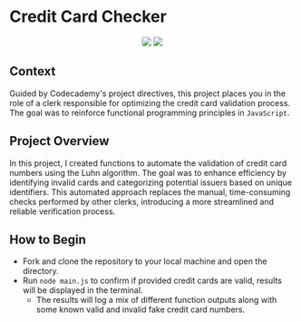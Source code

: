 # Credit Card Checker

<div align="center">
  <img src="https://img.shields.io/badge/JavaScript-F7DF1E.svg?style=for-the-badge&logo=JavaScript&logoColor=black" />
  <img src="https://img.shields.io/badge/GitHub-181717.svg?style=for-the-badge&logo=GitHub&logoColor=white" />
</div> 

## Context

Guided by Codecademy's project directives, this project places you in the role of a clerk responsible for optimizing the credit card validation process. The goal was to reinforce functional programming principles in `JavaScript`.

## Project Overview

In this project, I created functions to automate the validation of credit card numbers using the Luhn algorithm. The goal was to enhance efficiency by identifying invalid cards and categorizing potential issuers based on unique identifiers. This automated approach replaces the manual, time-consuming checks performed by other clerks, introducing a more streamlined and reliable verification process.

## How to Begin

- Fork and clone the repository to your local machine and open the directory.  
- Run `node main.js` to confirm if provided credit cards are valid, results will be displayed in the terminal.
  - The results will log a mix of different function outputs along with some known valid and invalid fake credit card numbers.